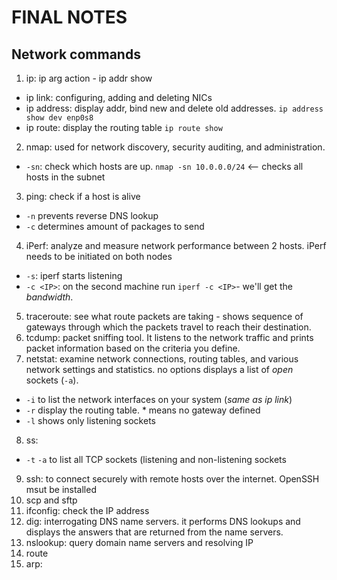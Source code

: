 # FINAL NOTES

## Network commands

1. ip: ip arg action - ip addr show
  - ip link: configuring, adding and deleting NICs
  - ip address: display addr, bind new and delete old addresses. `ip address show dev enp0s8`
  - ip route: display the routing table `ip route show`
2. nmap: used for network discovery, security auditing, and administration. 
  - `-sn`: check which hosts are up. `nmap -sn 10.0.0.0/24` <-- checks all hosts in the subnet
3. ping: check if a host is alive
  - `-n` prevents reverse DNS lookup
  - `-c` determines amount of packages to send
4. iPerf: analyze and measure network performance between 2 hosts. iPerf needs to be initiated on both nodes
  - `-s`: iperf starts listening
  - `-c <IP>`: on the second machine run `iperf -c <IP>`- we'll get the _bandwidth_.
5. traceroute: see what route packets are taking - shows sequence of gateways through which the packets travel to reach their destination.
6. tcdump: packet sniffing tool. It listens to the network traffic and prints packet information based on the criteria you define.
7. netstat: examine network connections, routing tables, and various network settings and statistics. no options displays a list of _open_ sockets (`-a`).
  - `-i` to list the network interfaces on your system (_same as ip link_)
  - `-r` display the routing table. * means no gateway defined
  - `-l` shows only listening sockets
8. ss: 
  - `-t` `-a` to list all TCP sockets (listening and non-listening sockets
9. ssh: to connect securely with remote hosts over the internet. OpenSSH msut be installed
10. scp and sftp
11. ifconfig: check the IP address
12. dig: interrogating DNS name servers. it performs DNS lookups and displays the answers that are returned from the name servers.
13. nslookup: query domain name servers and resolving IP
14. route
15. arp:

